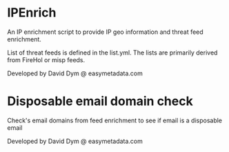 # IPEnrich
An IP enrichment script to provide IP geo information and threat feed enrichment. 

List of threat feeds is defined in the list.yml. The lists are primarily derived from FireHol or misp feeds.

Developed by David Dym @ easymetadata.com

# Disposable email domain check
Check's email domains from feed enrichment to see if email is a disposable email

Developed by David Dym @ easymetadata.com

